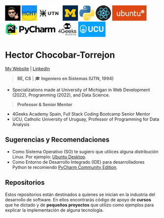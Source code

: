 <img src="./img/gravatar-hector.png"
     height="50"
     alt="Avatar de Héctor">
<img src="./img/logo-hcht-uk.jpg"
     width="50" height="50"
     alt="I stand with Ukraine">
<img src="./img/logo-utn.png"
     height="50"
     alt="Universidad Tecnológica Nacional">
<img src="./img/university-of-michigan.jpeg"
     height="50"
     alt="University of Michigan">
<img src="./img/logo-python.png"
     height="50"
     alt="Logo Python">
<img src="./img/logo-reactjs.png"
     height="50"
     alt="Logo React">
<img src="./img/logo-ubuntu.png"
     height="50"
     alt="Logo Ubuntu">
<img src="./img/logo-pycharm.png"
     height="50"
     alt="Logo PyCharm">
<img src="./img/logo-4geeks.png"
     height="50"
     alt="Logo 4Geeks Academy">
<img src="./img/logo-ucu.png"
     height="50"
     alt="Logo Catholic University of Uruguay">

# Hector Chocobar-Torrejon 

[My Website](https://chocobar.net) | [LinkedIn](https://www.linkedin.com/in/hector-chocobar/)

> **BE, CS** |  🎓 **Ingeniero en Sistemas (UTN, 1994)**

- Specializations made at University of Michigan in Web Development (2022), Programming (2022), and Data Science.

> **Professor & Senior Mentor**

- 4Geeks Academy Spain, Full Stack Coding Bootcamp Senior Mentor
- UCU, Catholic University of Uruguay, Professor of Programming for Data Analysis 

## Sugerencias y Recomendaciones

- Como Sistema Operativo (SO) te sugiero que utilices alguna distribución Linux. Por ejemplo: [Ubuntu Desktop](https://ubuntu.com/download/desktop).  
- Como Entorno de Desarrollo Integrado (IDE) para desarrolladores Python te recomiendo [PyCharm Community Edition](https://www.jetbrains.com/pycharm/download/#section=linux).

## Repositorios

Estos repositorios están destinados a quienes se inician en la industria del desarrollo de software. En ellos encontrarás código de apoyo de **cursos** que he dictado y de **pequeños proyectos** que utilizo como ejemplos para explicar la implementación de alguna tecnología.
